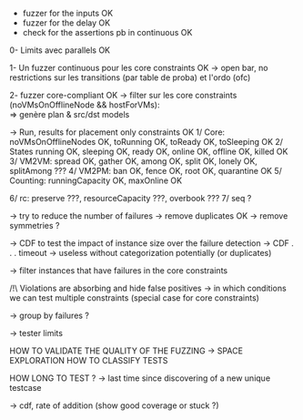 - fuzzer for the inputs OK
- fuzzer for the delay OK
- check for the assertions pb in continuous OK

0- Limits avec parallels OK

1- Un fuzzer continuous pour les core constraints OK
 -> open bar, no restrictions sur les transitions (par table de proba) et l'ordo (ofc)


2- fuzzer core-compliant OK
  -> filter sur les core constraints (noVMsOnOfflineNode && hostForVMs):   
  => genère plan & src/dst models


-> Run, results for placement only constraints OK
 1/ Core: noVMsOnOfflineNodes OK, toRunning OK, toReady OK, toSleeping OK
 2/ States running OK, sleeping OK, ready OK, online OK, offline OK, killed OK
 3/ VM2VM: spread OK, gather OK, among OK, split OK, lonely OK, splitAmong ???
 4/ VM2PM: ban OK, fence OK, root OK, quarantine OK
 5/ Counting: runningCapacity OK, maxOnline OK

 6/ rc: preserve ???, resourceCapacity ???, overbook ???
 7/ seq ?


-> try to reduce the number of failures
  -> remove duplicates OK
  -> remove symmetries ?




-> CDF to test the impact of instance size over the failure detection
-> CDF . . . timeout
   -> useless without categorization potentially (or duplicates)

-> filter instances that have failures in the core constraints

/!\ Violations are absorbing and hide false positives
  -> in which conditions we can test multiple constraints (special case for core constraints)

-> group by failures ?

-> tester limits


HOW TO VALIDATE THE QUALITY OF THE FUZZING
		-> SPACE EXPLORATION
HOW TO CLASSIFY TESTS

HOW LONG TO TEST ?
  -> last time since discovering of a new unique testcase

  -> cdf, rate of addition (show good coverage or stuck ?)